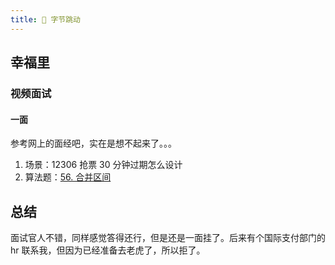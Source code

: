 ```yaml
---
title: 🎲 字节跳动
---
```


## 幸福里

### 视频面试

#### 一面

参考网上的面经吧，实在是想不起来了。。。

1. 场景：12306 抢票 30 分钟过期怎么设计
2. 算法题：[56. 合并区间](https://leetcode-cn.com/problems/merge-intervals/)

## 总结

面试官人不错，同样感觉答得还行，但是还是一面挂了。后来有个国际支付部门的 hr 联系我，但因为已经准备去老虎了，所以拒了。
